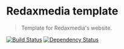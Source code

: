Redaxmedia template
===================

> Template for Redaxmedia's website.

[![Build Status](https://img.shields.io/travis/redaxmedia/redaxmedia-template.svg)](https://travis-ci.org/redaxmedia/redaxmedia-template)
[![Dependency Status](https://gemnasium.com/badges/github.com/redaxmedia/redaxmedia-template.svg)](https://gemnasium.com/github.com/redaxmedia/redaxmedia-template)
